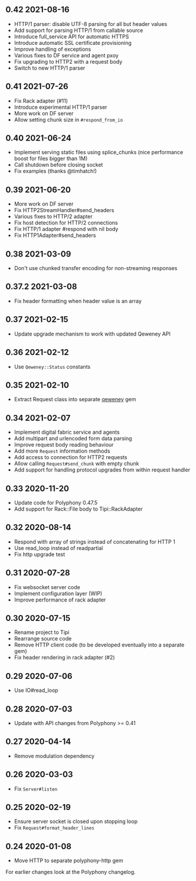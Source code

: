 ## 0.42 2021-08-16

- HTTP/1 parser:  disable UTF-8 parsing for all but header values
- Add support for parsing HTTP/1 from callable source
- Introduce full_service API for automatic HTTPS
- Introduce automatic SSL certificate provisioning
- Improve handling of exceptions
- Various fixes to DF service and agent pxoy
- Fix upgrading to HTTP2 with a request body
- Switch to new HTTP/1 parser

## 0.41 2021-07-26

- Fix Rack adapter (#11)
- Introduce experimental HTTP/1 parser
- More work on DF server
- Allow setting chunk size in `#respond_from_io`

## 0.40 2021-06-24

- Implement serving static files using splice_chunks (nice performance boost for
  files bigger than 1M)
- Call shutdown before closing socket
- Fix examples (thanks @timhatch!)

## 0.39 2021-06-20

- More work on DF server
- Fix HTTP2StreamHandler#send_headers
- Various fixes to HTTP/2 adapter
- Fix host detection for HTTP/2 connections
- Fix HTTP/1 adapter #respond with nil body
- Fix HTTP1Adapter#send_headers

## 0.38 2021-03-09

- Don't use chunked transfer encoding for non-streaming responses

## 0.37.2 2021-03-08

- Fix header formatting when header value is an array

## 0.37 2021-02-15

- Update upgrade mechanism to work with updated Qeweney API

## 0.36 2021-02-12

- Use `Qeweney::Status` constants

## 0.35 2021-02-10

- Extract Request class into separate [qeweney](https://github.com/digital-fabric/qeweney) gem

## 0.34 2021-02-07

- Implement digital fabric service and agents
- Add multipart and urlencoded form data parsing
- Improve request body reading behaviour
- Add more `Request` information methods
- Add access to connection for HTTP2 requests
- Allow calling `Request#send_chunk` with empty chunk
- Add support for handling protocol upgrades from within request handler

## 0.33 2020-11-20

- Update code for Polyphony 0.47.5
- Add support for Rack::File body to Tipi::RackAdapter

## 0.32 2020-08-14

- Respond with array of strings instead of concatenating for HTTP 1
- Use read_loop instead of readpartial
- Fix http upgrade test

## 0.31 2020-07-28

- Fix websocket server code
- Implement configuration layer (WIP)
- Improve performance of rack adapter

## 0.30 2020-07-15

- Rename project to Tipi
- Rearrange source code
- Remove HTTP client code (to be developed eventually into a separate gem)
- Fix header rendering in rack adapter (#2)

## 0.29 2020-07-06

- Use IO#read_loop

## 0.28 2020-07-03

- Update with API changes from Polyphony >= 0.41

## 0.27 2020-04-14

- Remove modulation dependency

## 0.26 2020-03-03

- Fix `Server#listen`

## 0.25 2020-02-19

- Ensure server socket is closed upon stopping loop
- Fix `Request#format_header_lines`

## 0.24 2020-01-08

- Move HTTP to separate polyphony-http gem

For earlier changes look at the Polyphony changelog.
